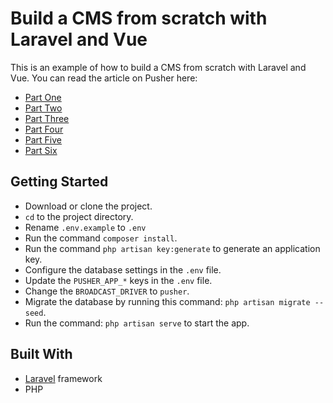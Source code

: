 # Build a CMS from scratch with Laravel and Vue

This is an example of how to build a CMS from scratch with Laravel and Vue. You can read the article on Pusher here:

* [Part One](https://pusher.com/tutorials/cms-laravel-vue-part-1)
* [Part Two](https://pusher.com/tutorials/cms-laravel-vue-part-2)
* [Part Three](https://pusher.com/tutorials/cms-laravel-vue-part-3)
* [Part Four](https://pusher.com/tutorials/cms-laravel-vue-part-4)
* [Part Five](https://pusher.com/tutorials/cms-laravel-vue-part-5)
* [Part Six](https://pusher.com/tutorials/cms-laravel-vue-part-6)

## Getting Started

-   Download or clone the project.
-   `cd` to the project directory.
-   Rename `.env.example` to `.env`
-   Run the command `composer install`.
-   Run the command `php artisan key:generate` to generate an application key.
-   Configure the database settings in the `.env` file.
-   Update the `PUSHER_APP_*` keys in the `.env` file.
-   Change the `BROADCAST_DRIVER` to `pusher`.
-   Migrate the database by running this command: `php artisan migrate --seed`.
-   Run the command: `php artisan serve` to start the app.


## Built With

-   [Laravel](https://laravel.com) framework
-   PHP
